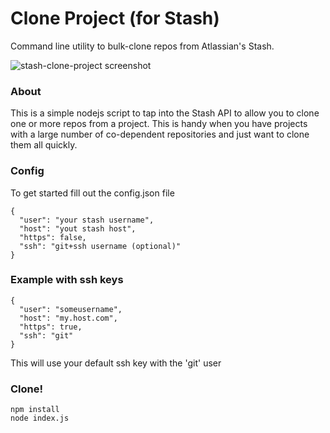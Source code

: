 # Clone Project (for Stash)
Command line utility to bulk-clone repos from Atlassian's Stash.

![stash-clone-project screenshot](http://snag.gy/BvGyw.jpg "stash-clone-project screenshot")

### About
This is a simple nodejs script to tap into the Stash API to allow you to clone one or more repos from a project.  This is handy when you have projects with a large number of co-dependent repositories and just want to clone them all quickly.


### Config
To get started fill out the config.json file

```
{
  "user": "your stash username",
  "host": "yout stash host",
  "https": false,
  "ssh": "git+ssh username (optional)"
}
```

### Example with ssh keys

```
{
  "user": "someusername",
  "host": "my.host.com",
  "https": true,
  "ssh": "git"
}
```

This will use your default ssh key with the 'git' user

### Clone!

```
npm install
node index.js
```
